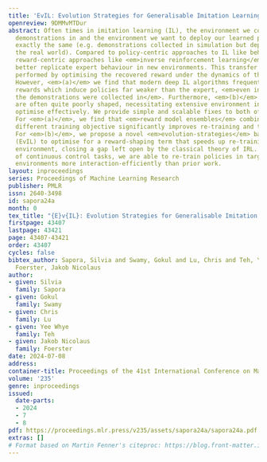 ```yaml
---
title: 'EvIL: Evolution Strategies for Generalisable Imitation Learning'
openreview: 9DMMvMTDur
abstract: Often times in imitation learning (IL), the environment we collect expert
  demonstrations in and the environment we want to deploy our learned policy in aren’t
  exactly the same (e.g. demonstrations collected in simulation but deployment in
  the real world). Compared to policy-centric approaches to IL like behavioural cloning,
  reward-centric approaches like <em>inverse reinforcement learning</em> (IRL) often
  better replicate expert behaviour in new environments. This transfer is usually
  performed by optimising the recovered reward under the dynamics of the target environment.
  However, <em>(a)</em> we find that modern deep IL algorithms frequently recover
  rewards which induce policies far weaker than the expert, <em>even in the same environment
  the demonstrations were collected in</em>. Furthermore, <em>(b)</em> these rewards
  are often quite poorly shaped, necessitating extensive environment interaction to
  optimise effectively. We provide simple and scalable fixes to both of these concerns.
  For <em>(a)</em>, we find that <em>reward model ensembles</em> combined with a slightly
  different training objective significantly improves re-training and transfer performance.
  For <em>(b)</em>, we propose a novel <em>evolution-strategies</em> based method
  (EvIL) to optimise for a reward-shaping term that speeds up re-training in the target
  environment, closing a gap left open by the classical theory of IRL. On a suite
  of continuous control tasks, we are able to re-train policies in target (and source)
  environments more interaction-efficiently than prior work.
layout: inproceedings
series: Proceedings of Machine Learning Research
publisher: PMLR
issn: 2640-3498
id: sapora24a
month: 0
tex_title: "{E}v{IL}: Evolution Strategies for Generalisable Imitation Learning"
firstpage: 43407
lastpage: 43421
page: 43407-43421
order: 43407
cycles: false
bibtex_author: Sapora, Silvia and Swamy, Gokul and Lu, Chris and Teh, Yee Whye and
  Foerster, Jakob Nicolaus
author:
- given: Silvia
  family: Sapora
- given: Gokul
  family: Swamy
- given: Chris
  family: Lu
- given: Yee Whye
  family: Teh
- given: Jakob Nicolaus
  family: Foerster
date: 2024-07-08
address:
container-title: Proceedings of the 41st International Conference on Machine Learning
volume: '235'
genre: inproceedings
issued:
  date-parts:
  - 2024
  - 7
  - 8
pdf: https://proceedings.mlr.press/v235/assets/sapora24a/sapora24a.pdf
extras: []
# Format based on Martin Fenner's citeproc: https://blog.front-matter.io/posts/citeproc-yaml-for-bibliographies/
---
```


